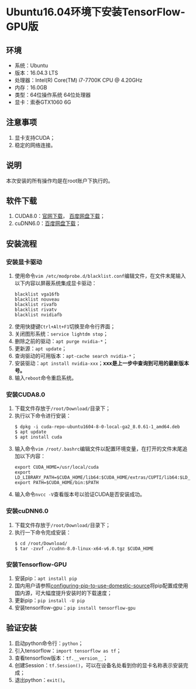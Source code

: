 # Ubuntu16.04环境下安装TensorFlow-GPU版
## 环境
* 系统：Ubuntu
* 版本：16.04.3 LTS
* 处理器：Intel(R) Core(TM) i7-7700K CPU @ 4.20GHz
* 内存：16.0GB
* 类型：64位操作系统 64位处理器
* 显卡：索泰GTX1060 6G
## 注意事项
1. 显卡支持CUDA；
2. 稳定的网络连接。
## 说明
本次安装的所有操作均是在root账户下执行的。
## 软件下载
1. CUDA8.0：[官网下载](http://developer2.download.nvidia.com/compute/cuda/8.0/secure/Prod2/local_installers/cuda-repo-ubuntu1604-8-0-local-ga2_8.0.61-1_amd64.deb)， [百度网盘下载](https://pan.baidu.com/s/1c1BTZW0)；
2. cuDNN6.0：[百度网盘下载](https://pan.baidu.com/s/1o78RO6m)；
## 安装流程
### 安装显卡驱动
1. 使用命令`vim /etc/modprobe.d/blacklist.conf`编辑文件，在文件末尾输入以下内容以屏蔽系统集成显卡驱动：
	```text
	blacklist vga16fb
	blacklist nouveau
	blacklist rivafb
	blacklist rivatv
	blacklist nvidiafb
	```
2. 使用快捷键`Ctrl+Alt+F1`切换至命令行界面；
3. 关闭图形系统：`service lightdm stop`；
4. 删除之前的驱动：`apt purge nvidia-*`；
5. 更新源：`apt update`；
6. 查询驱动的可用版本：`apt-cache search nvidia-*`；
7. 安装驱动：`apt install nvidia-xxx`；**xxx是上一步中查询到可用的最新版本号。**
8. 输入`reboot`命令重启系统。
### 安装CUDA8.0
1. 下载文件存放于`/root/Download/`目录下；
2. 执行以下命令进行安装：
	```console
	$ dpkg -i cuda-repo-ubuntu1604-8-0-local-ga2_8.0.61-1_amd64.deb
	$ apt update
	$ apt install cuda
	```
3. 输入命令`vim /root/.bashrc`编辑文件以配置环境变量，在打开的文件末尾追加以下内容：
	```text
	export CUDA_HOME=/usr/local/cuda
	export LD_LIBRARY_PATH=$CUDA_HOME/lib64:$CUDA_HOME/extras/CUPTI/lib64:$LD_LIBRARY_PATH
	export PATH=$CUDA_HOME/bin:$PATH
	```
4. 输入命令`nvcc -V`查看版本号以验证CUDA是否安装成功。
### 安装cuDNN6.0
1. 下载文件存放于`/root/Download/`目录下；
2. 执行一下命令完成安装：
	```console
	$ cd /root/Download/
	$ tar -zxvf ./cudnn-8.0-linux-x64-v6.0.tgz $CUDA_HOME
	```
### 安装Tensorflow-GPU
1. 安装pip：`apt install pip`
2. 国内用户请参照[configuring-pip-to-use-domestic-source](https://github.com/hemajun815/tutorial/blob/master/pip/1.configuring-pip-to-use-domestic-source.md)将pip配置成使用国内源，可大幅度提升安装时的下载速度；
3. 更新pip：`pip install -U pip`
4. 安装tensorlfow-gpu：`pip install tensorflow-gpu`
## 验证安装
1. 启动python命令行：`python`；
2. 引入tensorflow：`import tensorflow as tf`；
3. 查看tensorflow版本：`tf.__version__`；
4. 创建Session：`tf.Session()`，可以在设备名处看到你的显卡名称表示安装完成；
5. 退出python：`exit()`。
